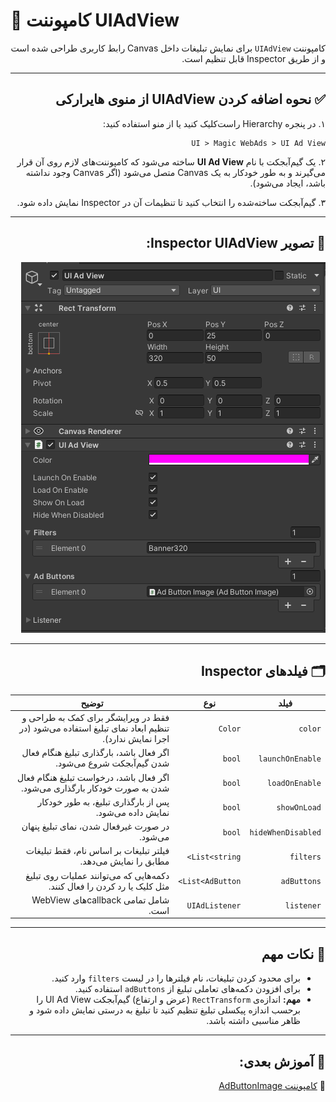 # 🧠 کامپوننت UIAdView

<div dir="rtl">

کامپوننت `UIAdView` برای نمایش تبلیغات داخل Canvas رابط کاربری طراحی شده است و از طریق Inspector قابل تنظیم است.

---

## ✅ نحوه اضافه کردن UIAdView از منوی هایرارکی

۱. در پنجره Hierarchy راست‌کلیک کنید یا از منو استفاده کنید:

```
UI > Magic WebAds > UI Ad View
```

۲. یک گیم‌آبجکت با نام **UI Ad View** ساخته می‌شود که کامپوننت‌های لازم روی آن قرار می‌گیرند و به طور خودکار به یک Canvas متصل می‌شود (اگر Canvas وجود نداشته باشد، ایجاد می‌شود).

۳. گیم‌آبجکت ساخته‌شده را انتخاب کنید تا تنظیمات آن در Inspector نمایش داده شود.

---

## 📸 تصویر Inspector UIAdView:

<p dir="rtl">
<img src="../Images/uiadview-inspector.png" alt="UIAdView Inspector">
</p>

---

## 🗂 فیلدهای Inspector

| فیلد           | نوع                | توضیح                                                                                  |
|----------------|--------------------|----------------------------------------------------------------------------------------|
| `color`        | `Color`            | فقط در ویرایشگر برای کمک به طراحی و تنظیم ابعاد نمای تبلیغ استفاده می‌شود (در اجرا نمایش ندارد). |
| `launchOnEnable`| `bool`             | اگر فعال باشد، بارگذاری تبلیغ هنگام فعال شدن گیم‌آبجکت شروع می‌شود.                     |
| `loadOnEnable`  | `bool`             | اگر فعال باشد، درخواست تبلیغ هنگام فعال شدن به صورت خودکار بارگذاری می‌شود.             |
| `showOnLoad`    | `bool`             | پس از بارگذاری تبلیغ، به طور خودکار نمایش داده می‌شود.                               |
| `hideWhenDisabled` | `bool`          | در صورت غیرفعال شدن، نمای تبلیغ پنهان می‌شود.                                         |
| `filters`      | `List<string>`     | فیلتر تبلیغات بر اساس نام، فقط تبلیغات مطابق را نمایش می‌دهد.                        |
| `adButtons`    | `List<AdButton>`   | دکمه‌هایی که می‌توانند عملیات روی تبلیغ مثل کلیک یا رد کردن را فعال کنند.           |
| `listener`     | `UIAdListener`     | شامل تمامی callbackهای WebView است.                                                  |

---

## 📝 نکات مهم

- برای محدود کردن تبلیغات، نام فیلترها را در لیست `filters` وارد کنید.
- برای افزودن دکمه‌های تعاملی تبلیغ از `adButtons` استفاده کنید.
- **مهم:** اندازه‌ی `RectTransform` (عرض و ارتفاع) گیم‌آبجکت UI Ad View را برحسب اندازه پیکسلی تبلیغ تنظیم کنید تا تبلیغ به درستی نمایش داده شود و ظاهر مناسبی داشته باشد.

---

## 🧩 آموزش بعدی:

📄 [کامپوننت AdButtonImage](adbuttonimage.md)
</div>
